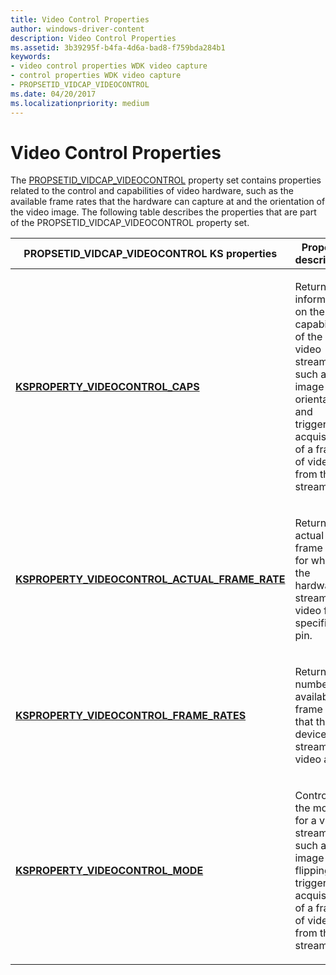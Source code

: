```yaml
---
title: Video Control Properties
author: windows-driver-content
description: Video Control Properties
ms.assetid: 3b39295f-b4fa-4d6a-bad8-f759bda284b1
keywords:
- video control properties WDK video capture
- control properties WDK video capture
- PROPSETID_VIDCAP_VIDEOCONTROL
ms.date: 04/20/2017
ms.localizationpriority: medium
---
```


# Video Control Properties


The [PROPSETID\_VIDCAP\_VIDEOCONTROL](https://msdn.microsoft.com/library/windows/hardware/ff568120) property set contains properties related to the control and capabilities of video hardware, such as the available frame rates that the hardware can capture at and the orientation of the video image. The following table describes the properties that are part of the PROPSETID\_VIDCAP\_VIDEOCONTROL property set.

<table>
<colgroup>
<col width="50%" />
<col width="50%" />
</colgroup>
<thead>
<tr class="header">
<th>PROPSETID_VIDCAP_VIDEOCONTROL KS properties</th>
<th>Property description</th>
</tr>
</thead>
<tbody>
<tr class="odd">
<td><p><a href="https://msdn.microsoft.com/library/windows/hardware/ff566035" data-raw-source="[&lt;strong&gt;KSPROPERTY_VIDEOCONTROL_CAPS&lt;/strong&gt;](https://msdn.microsoft.com/library/windows/hardware/ff566035)"><strong>KSPROPERTY_VIDEOCONTROL_CAPS</strong></a></p></td>
<td><p>Returns information on the capabilities of the video stream, such as image orientation and triggering acquisition of a frame of video from the stream.</p></td>
</tr>
<tr class="even">
<td><p><a href="https://msdn.microsoft.com/library/windows/hardware/ff566024" data-raw-source="[&lt;strong&gt;KSPROPERTY_VIDEOCONTROL_ACTUAL_FRAME_RATE&lt;/strong&gt;](https://msdn.microsoft.com/library/windows/hardware/ff566024)"><strong>KSPROPERTY_VIDEOCONTROL_ACTUAL_FRAME_RATE</strong></a></p></td>
<td><p>Returns the actual frame rate for which the hardware is streaming video for a specific pin.</p></td>
</tr>
<tr class="odd">
<td><p><a href="https://msdn.microsoft.com/library/windows/hardware/ff566040" data-raw-source="[&lt;strong&gt;KSPROPERTY_VIDEOCONTROL_FRAME_RATES&lt;/strong&gt;](https://msdn.microsoft.com/library/windows/hardware/ff566040)"><strong>KSPROPERTY_VIDEOCONTROL_FRAME_RATES</strong></a></p></td>
<td><p>Returns the number of available frame rates that the device can stream video at.</p></td>
</tr>
<tr class="even">
<td><p><a href="https://msdn.microsoft.com/library/windows/hardware/ff566042" data-raw-source="[&lt;strong&gt;KSPROPERTY_VIDEOCONTROL_MODE&lt;/strong&gt;](https://msdn.microsoft.com/library/windows/hardware/ff566042)"><strong>KSPROPERTY_VIDEOCONTROL_MODE</strong></a></p></td>
<td><p>Controls the modes for a video stream, such as image flipping and triggering acquisition of a frame of video from the stream.</p></td>
</tr>
</tbody>
</table>

 

 

 





